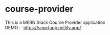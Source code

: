 # course-provider
This is a MERN Stack Course Provider application <br/>
DEMO :- https://smartupjr.netlify.app/